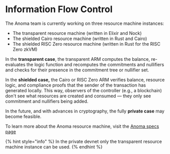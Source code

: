 # Information Flow Control

The Anoma team is currently working on three resource machine instances:

* The transparent resource machine (written in Elixir and Nock)
* The shielded Cairo resource machine (written in Rust and Cairo)
* The shielded RISC Zero resource machine (written in Rust for the RISC Zero zkVM)

In the **transparent case**, the transparent ARM computes the balance, re-evaluates the logic function and recomputes the commitments and nullifiers and checks for their presence in the commitment tree or nullifier set.

In the **shielded case,** the Cairo or RISC Zero ARM verifies balance, resource logic, and compliance proofs that the sender of the transaction has generated locally. This way, observers of the controller (e.g., a blockchain) don't see what resources are created and consumed — they only see commitment and nullifiers being added.

In the future, and with advances in cryptography, the fully **private case** may become feasible.

To learn more about the Anoma resource machine, visit the [Anoma specs page](https://specs.anoma.net/latest/arch/system/state/resource_machine/index.html)

{% hint style="info" %}
In the private devnet only the transparent resource machine instance can be used.
{% endhint %}
